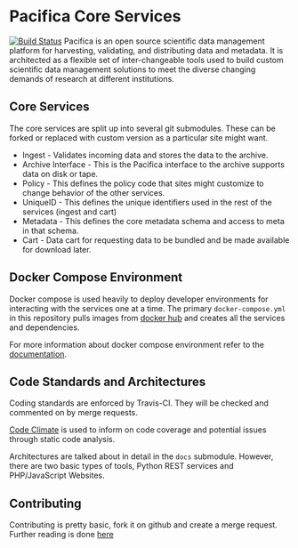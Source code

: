 # Pacifica Core Services
[![Build Status](https://travis-ci.org/pacifica/pacifica.svg?branch=master)](https://travis-ci.org/pacifica/pacifica)
Pacifica is an open source scientific data management platform for 
harvesting, validating, and distributing data and metadata. It is
architected as a flexible set of inter-changeable tools used to build
custom scientific data management solutions to meet the diverse
changing demands of research at different institutions.

## Core Services

The core services are split up into several git submodules. These can
be forked or replaced with custom version as a particular site might
want.

 - Ingest - Validates incoming data and stores the data to the
   archive.
 - Archive Interface - This is the Pacifica interface to the archive
   supports data on disk or tape.
 - Policy - This defines the policy code that sites might customize
   to change behavior of the other services.
 - UniqueID - This defines the unique identifiers used in the rest
   of the services (ingest and cart)
 - Metadata - This defines the core metadata schema and access to
   meta in that schema.
 - Cart - Data cart for requesting data to be bundled and be made
   available for download later.

## Docker Compose Environment

Docker compose is used heavily to deploy developer environments for
interacting with the services one at a time. The primary
`docker-compose.yml` in this repository pulls images from
[docker hub](https://hub.docker.com/r/pacifica/) and creates
all the services and dependencies.

For more information about docker compose environment refer to the
[documentation](DOCKER_COMPOSE.md).

## Code Standards and Architectures

Coding standards are enforced by Travis-CI. They will be checked and
commented on by merge requests.

[Code Climate](https://www.codeclimate.com) is used to inform on code
coverage and potential issues through static code analysis.

Architectures are talked about in detail in the ```docs``` submodule.
However, there are two basic types of tools, Python REST services and
PHP/JavaScript Websites.

## Contributing

Contributing is pretty basic, fork it on github and create a merge
request. Further reading is done [here](https://help.github.com/articles/using-pull-requests/)

